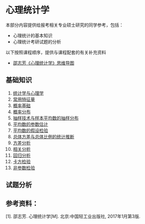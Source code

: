# 心理统计学

本部分内容提供给报考相关专业硕士研究的同学参考，包括：

- 心理统计的基本知识
- 心理统计考研试题的分析

以下按照课程顺序，提供与课程配套的有关补充资料

- [邵志芳《心理统计学》思维导图](https://www.processon.com/view/link/6232f722637689082f0336b0)

## 基础知识

1. [统计学与心理学](chapter01.md)
2. [常用特征量](chapter02.md)
2. [概率基础](chapter03.md)
2. [概率分布](chapter04.md)
2. [抽样技术与样本平均数的抽样分布](chapter05.md)
2. [平均数的参数估计](chapter06.md)
2. [平均数的假设检验](chapter07.md)
2. [总体方差与总体比例的统计推断](chapter08.md)
2. [方差分析](chapter09.md)
10. [相关分析](chapter10.md)
11. [回归分析](chapter11.md)
11. [卡方检验](chapter12.md)
11. [非参数检验](chapter13.md)

## 试题分析

## 参考资料：

[1]. 邵志芳. 心理统计学[M]. 北京:中国轻工业出版社, 2017年1月第3版. 

